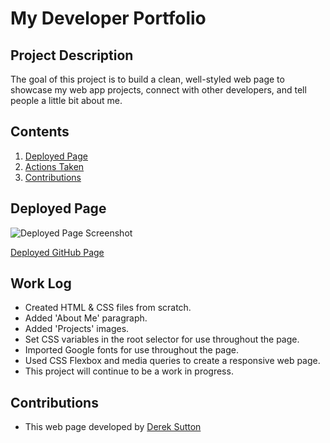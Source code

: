 # My Developer Portfolio

## Project Description
The goal of this project is to build a clean, well-styled web page to showcase my web app projects, connect with other developers, and tell people a little bit about me.

## Contents
1. [Deployed Page](#deployed-page)
2. [Actions Taken](#actions-taken)
3. [Contributions](#contributions)

## Deployed Page

![Deployed Page Screenshot]()

[Deployed GitHub Page](https://dereksutton.github.io/dev-portfolio/)

## Work Log
* Created HTML & CSS files from scratch.
* Added 'About Me' paragraph.
* Added 'Projects' images.
* Set CSS variables in the root selector for use throughout the page.
* Imported Google fonts for use throughout the page.
* Used CSS Flexbox and media queries to create a responsive web page.
* This project will continue to be a work in progress.

## Contributions
* This web page developed by [Derek Sutton](https://github.com/dereksutton)
